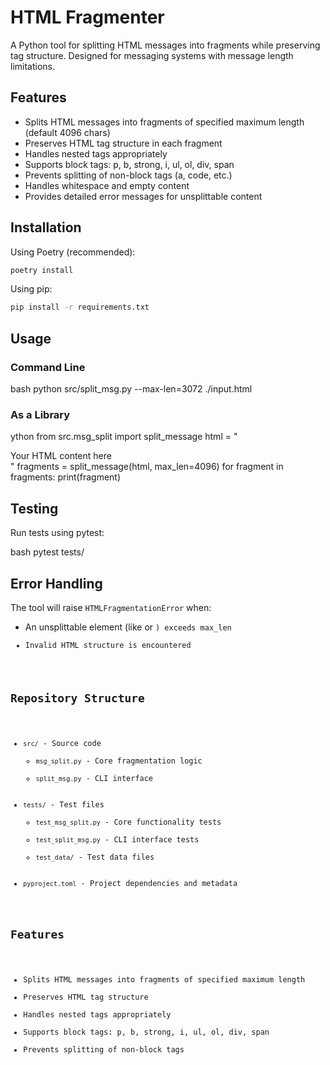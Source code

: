 # HTML Fragmenter

A Python tool for splitting HTML messages into fragments while preserving tag structure. Designed for messaging systems with message length limitations.

## Features

- Splits HTML messages into fragments of specified maximum length (default 4096 chars)
- Preserves HTML tag structure in each fragment
- Handles nested tags appropriately
- Supports block tags: p, b, strong, i, ul, ol, div, span
- Prevents splitting of non-block tags (a, code, etc.)
- Handles whitespace and empty content
- Provides detailed error messages for unsplittable content

## Installation

Using Poetry (recommended):
```bash
poetry install
```

Using pip:
```bash
pip install -r requirements.txt
```


## Usage

### Command Line

bash
python src/split_msg.py --max-len=3072 ./input.html

### As a Library

ython
from src.msg_split import split_message
html = "<div>Your HTML content here</div>"
fragments = split_message(html, max_len=4096)
for fragment in fragments:
print(fragment)


## Testing

Run tests using pytest:

bash
pytest tests/

## Error Handling

The tool will raise `HTMLFragmentationError` when:
- An unsplittable element (like <a> or <code>) exceeds max_len
- Invalid HTML structure is encountered

## Repository Structure

- `src/` - Source code
  - `msg_split.py` - Core fragmentation logic
  - `split_msg.py` - CLI interface
- `tests/` - Test files
  - `test_msg_split.py` - Core functionality tests
  - `test_split_msg.py` - CLI interface tests
  - `test_data/` - Test data files
- `pyproject.toml` - Project dependencies and metadata

## Features

- Splits HTML messages into fragments of specified maximum length
- Preserves HTML tag structure
- Handles nested tags appropriately
- Supports block tags: p, b, strong, i, ul, ol, div, span
- Prevents splitting of non-block tags
